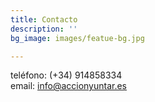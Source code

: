```yaml
---
title: Contacto
description: ''
bg_image: images/featue-bg.jpg

---
```

teléfono: (+34) 914858334  
email: info@accionyuntar.es